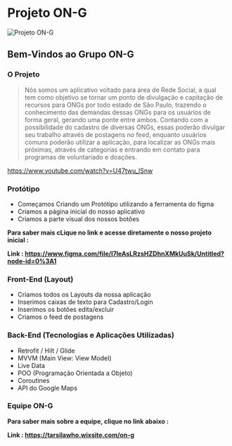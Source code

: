 # Projeto ON-G
![Projeto ON-G](https://cdn.discordapp.com/attachments/938409261577408522/961084936406847519/unknown.png)

## Bem-Vindos ao Grupo ON-G 
### O Projeto 
  >Nós somos um aplicativo voltado para área de  Rede Social, a qual tem como objetivo se tornar um ponto de divulgação e capitação de
  >recursos para ONGs por todo estado de São Paulo, trazendo o conhecimento das demandas dessas ONGs para os
  >usuários de forma geral, gerando uma ponte entre ambos. Contando com a possibilidade do cadastro de diversas
  >ONGs, essas poderão divulgar seu trabalho através de postagens no feed, enquanto usuários comuns  poderão utilizar
  >a aplicação, para localizar as ONGs mais próximas, através de categorias e entrando em contato para programas de
  >voluntariado e doações.
  
https://www.youtube.com/watch?v=U47twu_lSnw


### Protótipo 
 - Começamos Criando um Protótipo utilizando a ferramenta do figma 
 - Criamos a página inicial do nosso aplicativo 
 - Criamos a parte visual dos nossos botões 
 
 **Para saber mais cLique no link e acesse diretamente o nosso projeto inicial :**
 
  **Link : https://www.figma.com/file/I7leAsLRzsHZDhnXMkUuSk/Untitled?node-id=0%3A1**
 ### Front-End (Layout) 
  - Criamos todos os Layouts da nossa aplicação 
  - Inserimos caixas de texto para Cadastro/Login
  - Inserimos os botôes edita/excluir
  - Criamos o feed de postagens 
 
 ### Back-End (Tecnologias e Aplicações Utilizadas)
 - Retrofit / Hilt / Glide
 - MVVM (Main View: View Model)
 - Live Data
 - POO (Programação Orientada a Objeto)
 - Coroutines
 - API do Google Maps 

### Equipe ON-G

**Para saber mais sobre a equipe, clique no link abaixo :**

**Link : https://tarsilawho.wixsite.com/on-g**
 
 
 
